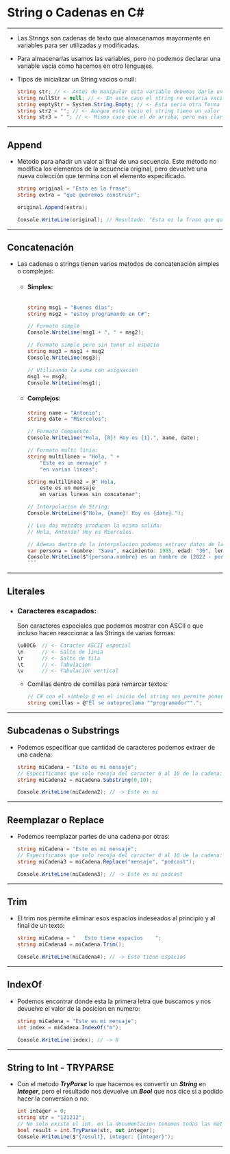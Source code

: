 # String o Cadenas en C#
---
- Las Strings son cadenas de texto que almacenamos mayormente en variables para ser utilizadas y modificadas.
- Para almacenarlas usamos las variables, pero no podemos declarar una variable vacia como hacemos en otro lenguajes. 

- Tipos de inicializar un String vacios o null:
    ```c#
    string str; // <- Antes de manipular esta variable debemos darle un valor dentro del programa. 
    string nullStr = null; // <- En este caso el string no estaria vacio, si no que seria un string nulo o null. 
    string emptyStr = System.String.Empty; // <- Esta seria otra forma que nos da C# para declarar una variable vacia. 
    string str2 = ""; // <- Aunque este vacio el string tiene un valor
    string str3 = " "; // <- Mismo caso que el de arriba, pero mas claro ya que tiene un espacio
    ```
---

## Append

- Método para añadir un valor al final de una secuencia. Este método no modifica los elementos de la secuencia original, pero devuelve una nueva colección que termina con el elemento especificado.

    ```c#
    string original = "Esta es la frase";
    string extra = "que queremos construir";

    original.Append(extra); 
    
    Console.WriteLine(original); // Resultado: "Esta es la frase que queremos contruir"
    ```
---

## Concatenación

- Las cadenas o strings tienen varios metodos de concatenación simples o complejos:
  - #### Simples:
    ```c# 

    string msg1 = "Buenos días";
    string msg2 = "estoy programando en C#";

    // Formato simple
    Console.WriteLine(msg1 + ", " + msg2);

    // Formato simple pero sin tener el espacio
    string msg3 = msg1 + msg2
    Console.WriteLine(msg3);

    // Utilizando la suma con asignacion
    msg1 += msg2;
    Console.WriteLine(msg1);
    ```
  - #### Complejos:
    ````c#
    string name = "Antonio";
    string date = "Miercoles";

    // Formato Compuesto:
    Console.WriteLine("Hola, {0}! Hoy es {1}.", name, date);

    // Formato multi linia:
    string multilinea = "Hola, " +
        "Este es un mensaje" +
        "en varias lineas";
    
    string multilinea2 = @" Hola, 
        este es un mensaje 
        en varias lineas sin concatenar";

    // Interpolacion de String:
    Console.WriteLine($"Hola, {name}! Hoy es {date}.");

    // Los dos metodos producen la misma salida:
    // Hola, Antonio! Hoy es Miercoles.

    // Ademas dentro de la interpolacion podemos extraer datos de las variables objetos y operar con ellos. 
    var persona = (nombre: "Samu", nacimiento: 1985, edad: "36", lenguaje: "C#");
    Console.WriteLine($"{persona.nombre} es un hombre de {2022 - persona.nacimiento}");
    ```
---

## Literales 

- ### Caracteres escapados:
    Son caracteres especiales que podemos mostrar con ASCII o que incluso hacen reaccionar a las Strings de varias formas: 

    ```c#
    \u00C6  // <- Caracter ASCII especial
    \n      // <- Salto de linia
    \r      // <- Salto de fila
    \t      // <- Tabulacion
    \v      // <- Tabulación vertical
    ```

  - Comillas dentro de comillas para remarcar textos:
    ```c#
    // C# con el simbolo @ en el inicio del string nos permite poner doble "" para que nos permita usar las comillas sin que interprete que se termian el string. 
    string comillas = @"Él se autoproclama ""programador"".";
    ```
---

## Subcadenas o Substrings

- Podemos especificar que cantidad de caracteres podemos extraer de una cadena:
    ```c#
    string miCadena = "Este es mi mensaje";
    // Especificamos que solo recoja del caracter 0 al 10 de la cadena:
    string miCadena2 = miCadena.Substring(0,10);

    Console.WriteLine(miCadena2); // -> Este es mi
    ```

---

## Reemplazar o Replace

- Podemos reemplazar partes de una cadena por otras:
    ```c#
    string miCadena = "Este es mi mensaje";
    // Especificamos que solo recoja del caracter 0 al 10 de la cadena:
    string miCadena3 = miCadena.Replace("mensaje", "podcast");

    Console.WriteLine(miCadena3); // -> Este es mi podcast
    ```

---

## Trim

- El trim nos permite eliminar esos espacios indeseados al principio y al final de un texto:
    ```c#
    string miCadena = "   Esto tiene espacios    ";
    string miCadena4 = miCadena.Trim();

    Console.WriteLine(miCadena4); // -> Esto tiene espacios
    ```
---

## IndexOf

- Podemos encontrar donde esta la primera letra que buscamos y nos devuelve el valor de la posicion en numero:

    ```c#
    string miCadena = "Este es mi mensaje";
    int index = miCadena.IndexOf("m");

    Console.WriteLine(index); // -> 8
    ```

---

## String to Int - TRYPARSE

- Con el metodo ***TryParse*** lo que hacemos es convertir un ***String*** en ***Integer***, pero el resultado nos devuelve un ***Bool*** que nos dice si a podido hacer la conversion o no: 

    ```c#
    int integer = 0;
    string str = "121212";
    // No solo existe el int. en la documentacion tenemos todas las metodologias, como float, double, long... 
    bool result = int.TryParse(str, out integer);
    Console.WriteLine($"{result}, integer: {integer}");
    ```

---

